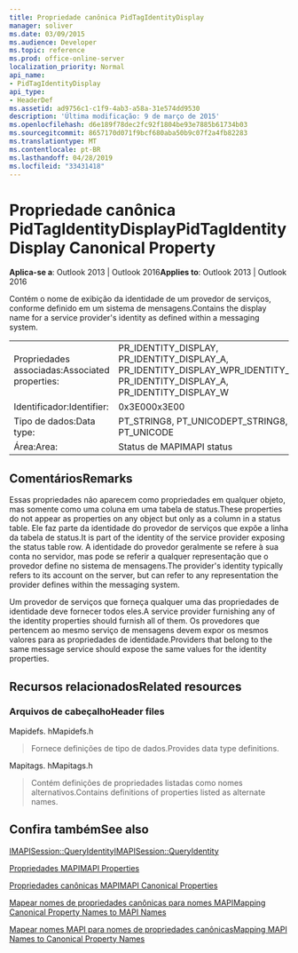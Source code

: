 ```yaml
---
title: Propriedade canônica PidTagIdentityDisplay
manager: soliver
ms.date: 03/09/2015
ms.audience: Developer
ms.topic: reference
ms.prod: office-online-server
localization_priority: Normal
api_name:
- PidTagIdentityDisplay
api_type:
- HeaderDef
ms.assetid: ad9756c1-c1f9-4ab3-a58a-31e574dd9530
description: 'Última modificação: 9 de março de 2015'
ms.openlocfilehash: d6e189f78dec2fc92f1804be93e7885b61734b03
ms.sourcegitcommit: 8657170d071f9bcf680aba50b9c07f2a4fb82283
ms.translationtype: MT
ms.contentlocale: pt-BR
ms.lasthandoff: 04/28/2019
ms.locfileid: "33431418"
---
```

# <a name="pidtagidentitydisplay-canonical-property"></a><span data-ttu-id="0eb4d-103">Propriedade canônica PidTagIdentityDisplay</span><span class="sxs-lookup"><span data-stu-id="0eb4d-103">PidTagIdentityDisplay Canonical Property</span></span>

  
  
<span data-ttu-id="0eb4d-104">**Aplica-se a**: Outlook 2013 | Outlook 2016</span><span class="sxs-lookup"><span data-stu-id="0eb4d-104">**Applies to**: Outlook 2013 | Outlook 2016</span></span> 
  
<span data-ttu-id="0eb4d-105">Contém o nome de exibição da identidade de um provedor de serviços, conforme definido em um sistema de mensagens.</span><span class="sxs-lookup"><span data-stu-id="0eb4d-105">Contains the display name for a service provider's identity as defined within a messaging system.</span></span> 
  
|||
|:-----|:-----|
|<span data-ttu-id="0eb4d-106">Propriedades associadas:</span><span class="sxs-lookup"><span data-stu-id="0eb4d-106">Associated properties:</span></span>  <br/> |<span data-ttu-id="0eb4d-107">PR_IDENTITY_DISPLAY, PR_IDENTITY_DISPLAY_A, PR_IDENTITY_DISPLAY_W</span><span class="sxs-lookup"><span data-stu-id="0eb4d-107">PR_IDENTITY_DISPLAY, PR_IDENTITY_DISPLAY_A, PR_IDENTITY_DISPLAY_W</span></span>  <br/> |
|<span data-ttu-id="0eb4d-108">Identificador:</span><span class="sxs-lookup"><span data-stu-id="0eb4d-108">Identifier:</span></span>  <br/> |<span data-ttu-id="0eb4d-109">0x3E00</span><span class="sxs-lookup"><span data-stu-id="0eb4d-109">0x3E00</span></span>  <br/> |
|<span data-ttu-id="0eb4d-110">Tipo de dados:</span><span class="sxs-lookup"><span data-stu-id="0eb4d-110">Data type:</span></span>  <br/> |<span data-ttu-id="0eb4d-111">PT_STRING8, PT_UNICODE</span><span class="sxs-lookup"><span data-stu-id="0eb4d-111">PT_STRING8, PT_UNICODE</span></span>  <br/> |
|<span data-ttu-id="0eb4d-112">Área:</span><span class="sxs-lookup"><span data-stu-id="0eb4d-112">Area:</span></span>  <br/> |<span data-ttu-id="0eb4d-113">Status de MAPI</span><span class="sxs-lookup"><span data-stu-id="0eb4d-113">MAPI status</span></span>  <br/> |
   
## <a name="remarks"></a><span data-ttu-id="0eb4d-114">Comentários</span><span class="sxs-lookup"><span data-stu-id="0eb4d-114">Remarks</span></span>

<span data-ttu-id="0eb4d-115">Essas propriedades não aparecem como propriedades em qualquer objeto, mas somente como uma coluna em uma tabela de status.</span><span class="sxs-lookup"><span data-stu-id="0eb4d-115">These properties do not appear as properties on any object but only as a column in a status table.</span></span> <span data-ttu-id="0eb4d-116">Ele faz parte da identidade do provedor de serviços que expõe a linha da tabela de status.</span><span class="sxs-lookup"><span data-stu-id="0eb4d-116">It is part of the identity of the service provider exposing the status table row.</span></span> <span data-ttu-id="0eb4d-117">A identidade do provedor geralmente se refere à sua conta no servidor, mas pode se referir a qualquer representação que o provedor define no sistema de mensagens.</span><span class="sxs-lookup"><span data-stu-id="0eb4d-117">The provider's identity typically refers to its account on the server, but can refer to any representation the provider defines within the messaging system.</span></span> 
  
<span data-ttu-id="0eb4d-118">Um provedor de serviços que forneça qualquer uma das propriedades de identidade deve fornecer todos eles.</span><span class="sxs-lookup"><span data-stu-id="0eb4d-118">A service provider furnishing any of the identity properties should furnish all of them.</span></span> <span data-ttu-id="0eb4d-119">Os provedores que pertencem ao mesmo serviço de mensagens devem expor os mesmos valores para as propriedades de identidade.</span><span class="sxs-lookup"><span data-stu-id="0eb4d-119">Providers that belong to the same message service should expose the same values for the identity properties.</span></span> 
  
## <a name="related-resources"></a><span data-ttu-id="0eb4d-120">Recursos relacionados</span><span class="sxs-lookup"><span data-stu-id="0eb4d-120">Related resources</span></span>

### <a name="header-files"></a><span data-ttu-id="0eb4d-121">Arquivos de cabeçalho</span><span class="sxs-lookup"><span data-stu-id="0eb4d-121">Header files</span></span>

<span data-ttu-id="0eb4d-122">Mapidefs. h</span><span class="sxs-lookup"><span data-stu-id="0eb4d-122">Mapidefs.h</span></span>
  
> <span data-ttu-id="0eb4d-123">Fornece definições de tipo de dados.</span><span class="sxs-lookup"><span data-stu-id="0eb4d-123">Provides data type definitions.</span></span>
    
<span data-ttu-id="0eb4d-124">Mapitags. h</span><span class="sxs-lookup"><span data-stu-id="0eb4d-124">Mapitags.h</span></span>
  
> <span data-ttu-id="0eb4d-125">Contém definições de propriedades listadas como nomes alternativos.</span><span class="sxs-lookup"><span data-stu-id="0eb4d-125">Contains definitions of properties listed as alternate names.</span></span>
    
## <a name="see-also"></a><span data-ttu-id="0eb4d-126">Confira também</span><span class="sxs-lookup"><span data-stu-id="0eb4d-126">See also</span></span>



[<span data-ttu-id="0eb4d-127">IMAPISession::QueryIdentity</span><span class="sxs-lookup"><span data-stu-id="0eb4d-127">IMAPISession::QueryIdentity</span></span>](imapisession-queryidentity.md)


[<span data-ttu-id="0eb4d-128">Propriedades MAPI</span><span class="sxs-lookup"><span data-stu-id="0eb4d-128">MAPI Properties</span></span>](mapi-properties.md)
  
[<span data-ttu-id="0eb4d-129">Propriedades canônicas MAPI</span><span class="sxs-lookup"><span data-stu-id="0eb4d-129">MAPI Canonical Properties</span></span>](mapi-canonical-properties.md)
  
[<span data-ttu-id="0eb4d-130">Mapear nomes de propriedades canônicas para nomes MAPI</span><span class="sxs-lookup"><span data-stu-id="0eb4d-130">Mapping Canonical Property Names to MAPI Names</span></span>](mapping-canonical-property-names-to-mapi-names.md)
  
[<span data-ttu-id="0eb4d-131">Mapear nomes MAPI para nomes de propriedades canônicas</span><span class="sxs-lookup"><span data-stu-id="0eb4d-131">Mapping MAPI Names to Canonical Property Names</span></span>](mapping-mapi-names-to-canonical-property-names.md)


